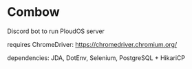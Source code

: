 # Combow
Discord bot to run PloudOS server

requires ChromeDriver:
https://chromedriver.chromium.org/

dependencies: JDA, DotEnv, Selenium, PostgreSQL + HikariCP
